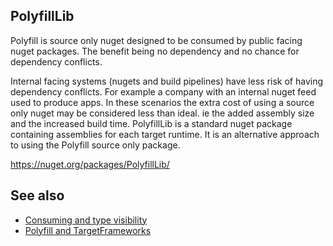## PolyfillLib

Polyfill is source only nuget designed to be consumed by public facing nuget packages. The benefit being no dependency and no chance for dependency conflicts.

Internal facing systems (nugets and build pipelines) have less risk of having dependency conflicts. For example a company with an internal nuget feed used to produce apps. In these scenarios the extra cost of using a source only nuget may be considered less than ideal. ie the added assembly size and the increased build time. PolyfillLib is a standard nuget package containing assemblies for each target runtime. It is an alternative approach to using the Polyfill source only package.

https://nuget.org/packages/PolyfillLib/

## See also

 * [Consuming and type visibility](consuming.md)
 * [Polyfill and TargetFrameworks](target-frameworks.md)

